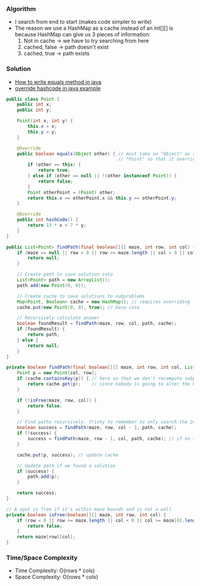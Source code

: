 ### Algorithm

- I search from end to start (makes code simpler to write)
- The reason we use a HashMap as a cache instead of an int[][] is because HashMap can give us 3 pieces of information:
  1. Not in cache  -> we have to try searching from here
  1. cached, false -> path doesn't exist
  1. cached, true  -> path exists

### Solution

- [How to write equals method in java](http://javarevisited.blogspot.com/2011/02/how-to-write-equals-method-in-java.html)
- [override hashcode in java example](http://javarevisited.blogspot.com/2011/10/override-hashcode-in-java-example.html)

```java
public class Point {
    public int x;
    public int y;

    Point(int x, int y) {
        this.x = x;
        this.y = y;
    }

    @Override
    public boolean equals(Object other) { // must take an "Object" as a parameter, not a
                                          // "Point" so that it overrides the .equals method
        if (other == this) {
            return true;
        } else if (other == null || !(other instanceof Point)) {
            return false;
        }
        Point otherPoint = (Point) other;
        return this.x == otherPoint.x && this.y == otherPoint.y;
    }

    @Override
    public int hashCode() {
        return 13 * x + 7 * y;
    }
}
```

```java
public List<Point> findPath(final boolean[][] maze, int row, int col) {
    if (maze == null || row < 0 || row >= maze.length || col < 0 || col >= maze[0].length) {
        return null;
    }

    // Create path to save solution into
    List<Point> path = new ArrayList();
    path.add(new Point(0, 0));

    // Create cache to save solutions to subproblems
    Map<Point, Boolean> cache = new HashMap(); // requires overriding .equals() and .hashCode for Point, for HashMap to work properly
    cache.put(new Point(0, 0), true); // base case

    // Recursively calculate answer
    boolean foundResult = findPath(maze, row, col, path, cache);
    if (foundResult) {
        return path;
    } else {
        return null;
    }
}

private boolean findPath(final boolean[][] maze, int row, int col, List<Point> path, Map<Point, Boolean> cache) {
    Point p = new Point(col, row);
    if (cache.containsKey(p)) { // here so that we don't recompute subproblems that we already solved
        return cache.get(p);    // since nobody is going to alter the Point p, no need to do a deep copy before returning cached result
    }

    if (!isFree(maze, row, col)) {
        return false;
    }

    // Find paths recursively. Tricky to remember to only search the 2nd path if necessary
    boolean success = findPath(maze, row, col - 1, path, cache);
    if (!success) {
        success = findPath(maze, row - 1, col, path, cache); // if no success, we try moving vertically
    }

    cache.put(p, success); // update cache

    // Update path if we found a solution
    if (success) {
        path.add(p);
    }

    return success;
}

// A spot is free if it's within maze bounds and is not a wall
private boolean isFree(boolean[][] maze, int row, int col) {
    if (row < 0 || row >= maze.length || col < 0 || col >= maze[0].length) {
        return false;
    }
    return maze[row][col];
}
```

### Time/Space Complexity

- Time Complexity: O(rows * cols)
- Space Complexity: O(rows * cols)
